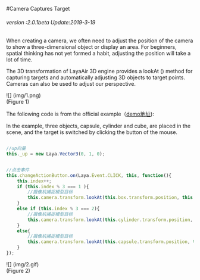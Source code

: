 #Camera Captures Target

###### *version :2.0.1beta   Update:2019-3-19*

When creating a camera, we often need to adjust the position of the camera to show a three-dimensional object or display an area. For beginners, spatial thinking has not yet formed a habit, adjusting the position will take a lot of time.

The 3D transformation of LayaAir 3D engine provides a lookAt () method for capturing targets and automatically adjusting 3D objects to target points. Cameras can also be used to adjust our perspective.

![] (img/1.png)<br> (Figure 1)

The following code is from the official example（[demo地址](https://layaair.ldc.layabox.com/demo2/?language=ch&category=3d&group=Camera&name=CameraLookAt)):

In the example, three objects, capsule, cylinder and cube, are placed in the scene, and the target is switched by clicking the button of the mouse.


```typescript

//up向量
this._up = new Laya.Vector3(0, 1, 0);
```



```typescript

//点击事件
this.changeActionButton.on(Laya.Event.CLICK, this, function(){
    this.index++;
    if (this.index % 3 === 1 ){
        //摄像机捕捉模型目标
        this.camera.transform.lookAt(this.box.transform.position, this._up);
    }
    else if (this.index % 3 === 2){
        //摄像机捕捉模型目标
        this.camera.transform.lookAt(this.cylinder.transform.position, this._up);
    }
    else{
        //摄像机捕捉模型目标
        this.camera.transform.lookAt(this.capsule.transform.position, this._up);
    }
});
```


![] (img/2.gif) <br> (Figure 2)